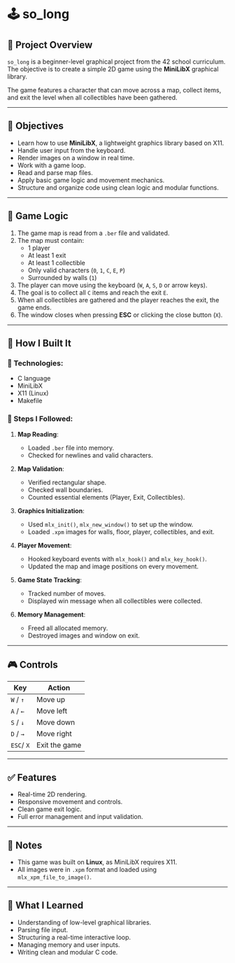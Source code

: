 # 🕹️ so_long

## 📌 Project Overview

`so_long` is a beginner-level graphical project from the 42 school curriculum.  
The objective is to create a simple 2D game using the **MiniLibX** graphical library.

The game features a character that can move across a map, collect items, and exit the level when all collectibles have been gathered.

---

## 🎯 Objectives

- Learn how to use **MiniLibX**, a lightweight graphics library based on X11.
- Handle user input from the keyboard.
- Render images on a window in real time.
- Work with a game loop.
- Read and parse map files.
- Apply basic game logic and movement mechanics.
- Structure and organize code using clean logic and modular functions.

---

## 🧠 Game Logic

1. The game map is read from a `.ber` file and validated.
2. The map must contain:
   - 1 player
   - At least 1 exit
   - At least 1 collectible
   - Only valid characters (`0`, `1`, `C`, `E`, `P`)
   - Surrounded by walls (`1`)
3. The player can move using the keyboard (`W`, `A`, `S`, `D` or arrow keys).
4. The goal is to collect all `C` items and reach the exit `E`.
5. When all collectibles are gathered and the player reaches the exit, the game ends.
6. The window closes when pressing **ESC** or clicking the close button (`X`).

---

## 🧩 How I Built It

### 🔨 Technologies:
- C language  
- MiniLibX  
- X11 (Linux)  
- Makefile

### 🧱 Steps I Followed:

1. **Map Reading**:  
   - Loaded `.ber` file into memory.  
   - Checked for newlines and valid characters.

2. **Map Validation**:  
   - Verified rectangular shape.  
   - Checked wall boundaries.  
   - Counted essential elements (Player, Exit, Collectibles).

3. **Graphics Initialization**:  
   - Used `mlx_init()`, `mlx_new_window()` to set up the window.  
   - Loaded `.xpm` images for walls, floor, player, collectibles, and exit.

4. **Player Movement**:  
   - Hooked keyboard events with `mlx_hook()` and `mlx_key_hook()`.  
   - Updated the map and image positions on every movement.

5. **Game State Tracking**:  
   - Tracked number of moves.  
   - Displayed win message when all collectibles were collected.

6. **Memory Management**:  
   - Freed all allocated memory.  
   - Destroyed images and window on exit.

---

## 🎮 Controls

| Key         | Action        |
|-------------|---------------|
| `W` / `↑`    | Move up       |
| `A` / `←`    | Move left     |
| `S` / `↓`    | Move down     |
| `D` / `→`    | Move right    |
| `ESC`/ `X`   | Exit the game |

---

## ✅ Features

- Real-time 2D rendering.
- Responsive movement and controls.
- Clean game exit logic.
- Full error management and input validation.

---

## 📌 Notes

- This game was built on **Linux**, as MiniLibX requires X11.
- All images were in `.xpm` format and loaded using `mlx_xpm_file_to_image()`.

---

## 🧠 What I Learned

- Understanding of low-level graphical libraries.
- Parsing file input.
- Structuring a real-time interactive loop.
- Managing memory and user inputs.
- Writing clean and modular C code.